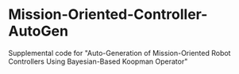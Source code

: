 # Mission-Oriented-Controller-AutoGen
Supplemental code for "Auto-Generation of Mission-Oriented Robot Controllers Using Bayesian-Based Koopman Operator"

